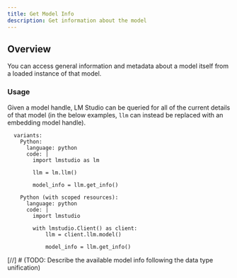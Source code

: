 ```yaml
---
title: Get Model Info
description: Get information about the model
---
```


## Overview

You can access general information and metadata about a model itself from a loaded
instance of that model.

### Usage

Given a model handle, LM Studio can be queried for all of the current details of that model
(in the below examples, `llm` can instead be replaced with an embedding model handle).

```lms_code_snippet
  variants:
    Python:
      language: python
      code: |
        import lmstudio as lm

        llm = lm.llm()

        model_info = llm.get_info()

    Python (with scoped resources):
      language: python
      code: |
        import lmstudio

        with lmstudio.Client() as client:
            llm = client.llm.model()

            model_info = llm.get_info()
```

[//] # (TODO: Describe the available model info following the data type unification)
